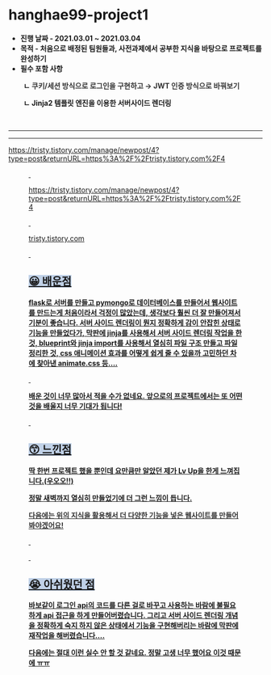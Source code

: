 # hanghae99-project1

<ul style="list-style-type: disc;" data-ke-list-type="disc">
<li><b>진행 날짜 - 2021.03.01 ~ 2021.03.04</b></li>
<li><b>목적 - 처음으로 배정된 팀원들과, 사전과제에서 공부한 지식을 바탕으로 프로젝트를 완성하기</b></li>
<li><b>필수 포함 사항</b></li>
</ul>
<p><b>&nbsp; &nbsp; &nbsp; &nbsp; &nbsp;ㄴ <span style="color: #333333;">쿠키/세션 방식으로 로그인을 구현하고 &rarr; JWT 인증 방식으로 바꿔보기</span></b></p>
<p><b>&nbsp; &nbsp; &nbsp; &nbsp; &nbsp;ㄴ Jinja2 템플릿 엔진을 이용한 서버사이드 렌더링</b><b></b></p>
<p>&nbsp;</p>
<hr contenteditable="false" data-ke-type="horizontalRule" data-ke-style="style7" />


<hr contenteditable="false" data-ke-type="horizontalRule" data-ke-style="style7" />
<p><a href="https://tristy.tistory.com/manage/newpost/4?type=post&amp;returnURL=https%3A%2F%2Ftristy.tistory.com%2F4" target="_blank" rel="noopener">https://tristy.tistory.com/manage/newpost/4?type=post&amp;returnURL=https%3A%2F%2Ftristy.tistory.com%2F4</a></p>
<figure id="og_1616051456848" contenteditable="false" data-ke-type="opengraph" data-og-type="website" data-og-title="https://tristy.tistory.com/manage/newpost/4?type=post&amp;returnURL=https%3A%2F%2Ftristy.tistory.com%2F4" data-og-description="" data-og-host="tristy.tistory.com" data-og-source-url="https://tristy.tistory.com/manage/newpost/4?type=post&amp;returnURL=https%3A%2F%2Ftristy.tistory.com%2F4" data-og-url="https://tristy.tistory.com/manage/newpost/4?type=post&amp;returnURL=https%3A%2F%2Ftristy.tistory.com%2F4" data-og-image=""><a href="https://tristy.tistory.com/manage/newpost/4?type=post&amp;returnURL=https%3A%2F%2Ftristy.tistory.com%2F4" target="_blank" rel="noopener" data-source-url="https://tristy.tistory.com/manage/newpost/4?type=post&amp;returnURL=https%3A%2F%2Ftristy.tistory.com%2F4">
<div class="og-image" style="background-image: url();">&nbsp;</div>
<div class="og-text">
<p class="og-title">https://tristy.tistory.com/manage/newpost/4?type=post&amp;returnURL=https%3A%2F%2Ftristy.tistory.com%2F4</p>
<p class="og-desc">&nbsp;</p>
<p class="og-host">tristy.tistory.com</p>


<p>&nbsp;</p>
<h2 data-ke-size="size26"><span style="background-color: #c0d1e7;"><b>😀 배운점</b></span></h2>
<p><b>flask로 서버를 만들고 pymongo로 데이터베이스를 만들어서 웹사이트를 만드는게 처음이라서 걱정이 많았는데, 생각보다 훨씬 더 잘 만들어져서 기분이 좋습니다. 서버 사이드 렌더링이 뭔지 정확하게 감이 안잡힌 상태로 기능을 만들었다가, 막판에 jinja를 사용해서 서버 사이드 렌더링 작업을 한 것, blueprint와 jinja import를 사용해서 열심히 파일 구조 만들고 파일 정리한 것, css 애니메이션 효과를 어떻게 쉽게 줄 수 있을까 고민하던 차에 찾아낸 animate.css 등....</b></p>
<p>&nbsp;</p>
<p><b>배운 것이 너무 많아서 적을 수가 없네요. 앞으로의 프로젝트에서는 또 어떤 것을 배울지 너무 기대가 됩니다!</b></p>
<p>&nbsp;</p>
<h2 data-ke-size="size26"><span style="background-color: #c0d1e7;"><b>😙&nbsp;느낀점</b></span></h2>
<p><b>딱 한번 프로젝트 했을 뿐인데 요만큼만 알았던 제가 Lv Up을 한게 느껴집니다.(우오오!!)</b></p>
<p><b>정말 새벽까지 열심히 만들었기에 더 그런 느낌이 듭니다.</b></p>
<p><b><span style="color: #333333;">다음에는 위의 지식을 활용해서 더 다양한 기능을 넣은 웹사이트를 만들어 봐야겠어요!</span></b></p>
<p>&nbsp;</p>
<p>&nbsp;</p>
<h2 data-ke-size="size26"><span style="background-color: #c0d1e7;"><b>😭 아쉬웠던 점</b></span></h2>
<p><b>바보같이 로그인 api의 코드를 다른 걸로 바꾸고 사용하는 바람에 불필요하게 api 접근을 하게 만들어버렸습니다. 그리고 서버 사이드 렌더링 개념을 정확하게 숙지 하지 않은 상태에서 기능을 구현해버리는 바람에 막판에 재작업을 해버렸습니다....</b></p>
<p><b>다음에는 절대 이런 실수 안 할 것 같네요. 정말 고생 너무 했어요 이것 때문에 ㅠㅠ</b></p>
